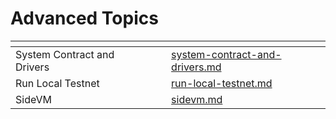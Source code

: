 # Advanced Topics

<table data-view="cards"><thead><tr><th></th><th></th><th></th><th data-hidden data-card-target data-type="content-ref"></th></tr></thead><tbody><tr><td>System Contract and Drivers</td><td></td><td></td><td><a href="system-contract-and-drivers.md">system-contract-and-drivers.md</a></td></tr><tr><td>Run Local Testnet</td><td></td><td></td><td><a href="run-local-testnet.md">run-local-testnet.md</a></td></tr><tr><td>SideVM</td><td></td><td></td><td><a href="sidevm.md">sidevm.md</a></td></tr></tbody></table>

